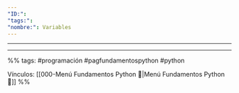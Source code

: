 ```yaml
---
"ID:": 
"tags:": 
"nombre:": Variables
---
```

___




























___

%%
tags:  #programación #pagfundamentospython #python  

Vínculos:   [[000-Menú Fundamentos Python 📃|Menú Fundamentos Python 📃]]
%%